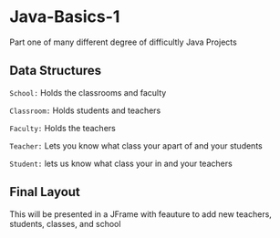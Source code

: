 # Java-Basics-1
Part one of many different degree of difficultly Java Projects 

## Data Structures
`School:` Holds the classrooms and faculty

`Classroom:` Holds students and teachers

`Faculty:` Holds the teachers

`Teacher:` Lets you know what class your apart of and your students

`Student:` lets us know what class your in and your teachers


## Final Layout
This will be presented in a JFrame with feauture to add new teachers, students, classes, and school

